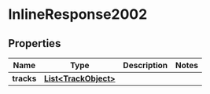 

# InlineResponse2002

## Properties

Name | Type | Description | Notes
------------ | ------------- | ------------- | -------------
**tracks** | [**List&lt;TrackObject&gt;**](TrackObject.md) |  | 



